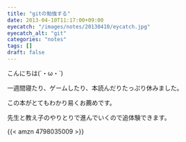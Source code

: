 ```yaml
---
title: "gitの勉強する"
date: 2013-04-10T11:17:00+09:00
eyecatch: "/images/notes/20130410/eycatch.jpg"
eyecatch_alt: "git"
categories: "notes"
tags: []
draft: false
---
```


こんにちは(´・ω・`)

一週間寝たり、ゲームしたり、本読んだりたっぷり休みました。

この本がとてもわかり易くお薦めです。

先生と教え子のやりとりで進んでいくので追体験できます。

{{< amzn 4798035009 >}}